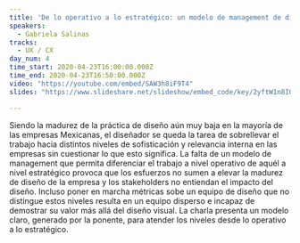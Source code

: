 ```yaml
---
title: 'De lo operativo a lo estratégico: un modelo de management de diseño'
speakers:
  - Gabriela Salinas
tracks:
  - UX / CX
day_num: 4
time_start: 2020-04-23T16:00:00.000Z
time_end: 2020-04-23T16:50:00.000Z
video: "https://youtube.com/embed/SAW3h8iF9T4"
slides: "https://www.slideshare.net/slideshow/embed_code/key/2yftW1n8IGGK04"

---
```

Siendo la madurez de la práctica de diseño aún muy baja en la mayoría de las empresas Mexicanas, el diseñador se queda la tarea de sobrellevar el trabajo hacia distintos niveles de sofisticación y relevancia interna en las empresas sin cuestionar lo que esto significa. La falta de un modelo de management que permita diferenciar el trabajo a nivel operativo de aquél a nivel estratégico provoca que los esfuerzos no sumen a elevar la madurez de diseño de la empresa y los stakeholders no entiendan el impacto del diseño. Incluso poner en marcha métricas sobe un equipo de diseño que no distingue estos niveles resulta en un equipo disperso e incapaz de demostrar su valor más allá del diseño visual. La charla presenta un modelo claro, generado por la ponente, para atender los niveles desde lo operativo a lo estratégico.